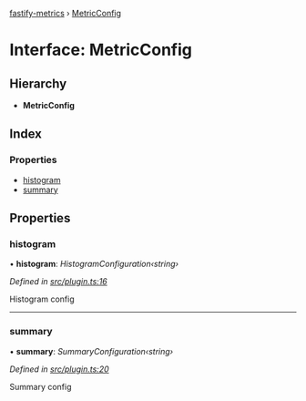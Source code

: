 [fastify-metrics](../README.md) › [MetricConfig](metricconfig.md)

# Interface: MetricConfig

## Hierarchy

* **MetricConfig**

## Index

### Properties

* [histogram](metricconfig.md#histogram)
* [summary](metricconfig.md#summary)

## Properties

###  histogram

• **histogram**: *HistogramConfiguration‹string›*

*Defined in [src/plugin.ts:16](https://github.com/SkeLLLa/fastify-metrics/blob/6036ae1/src/plugin.ts#L16)*

Histogram config

___

###  summary

• **summary**: *SummaryConfiguration‹string›*

*Defined in [src/plugin.ts:20](https://github.com/SkeLLLa/fastify-metrics/blob/6036ae1/src/plugin.ts#L20)*

Summary config
